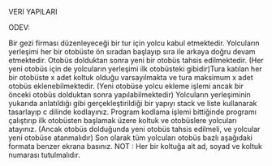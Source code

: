 VERI YAPILARI

ODEV:

Bir gezi firması düzenleyeceği bir tur için yolcu kabul etmektedir. Yolcuların yerleşimi her bir otobüste ön sıradan başlayıp sıra ile arkaya doğru devam etmektedir.
Otobüs dolduktan sonra yeni bir otobüs tahsis edilmektedir. (Her yeni otobüs için de yolcuların yerleşimi ilk otobüsteki gibidir)Tura katılan her bir otobüste x adet koltuk olduğu varsayılmakta ve tura maksimum x adet otobüs eklenebilmektedir. 
(Yeni otobüse yolcu ekleme işlemi ancak bir önceki otobüs dolduktan sonra yapılabilmektedir) Yolcuların yerleşiminin yukarıda anlatıldığı gibi gerçekleştirildiği bir yapıyı stack ve liste kullanarak tasarlayıp c dilinde kodlayınız. 
Program kodlama işlemi bittiğinde programı çalıştırıp ilk otobüsten başlamak üzere koltuk ve otobüslere yolcuları atayınız. (Ancak otobüs dolduğunda yeni otobüs tahsis edilmeli, ve yolcular yeni otobüse atanmalıdır) Son olarak tüm yolcuları otobüs bazlı aşağıdaki formata benzer ekrana basınız.
NOT : Her bir koltuğa ait ad, soyad ve koltuk numarası tutulmalıdır.
